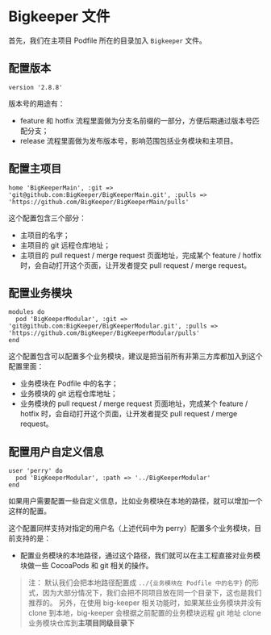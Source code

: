 # Bigkeeper 文件

首先，我们在主项目 Podfile 所在的目录加入 `Bigkeeper` 文件。

## 配置版本

```
version '2.8.8'
```

版本号的用途有：

- feature 和 hotfix 流程里面做为分支名前缀的一部分，方便后期通过版本号匹配分支；
- release 流程里面做为发布版本号，影响范围包括业务模块和主项目。

## 配置主项目

```
home 'BigKeeperMain', :git => 'git@github.com:BigKeeper/BigKeeperMain.git', :pulls => 'https://github.com/BigKeeper/BigKeeperMain/pulls'
```

这个配置包含三个部分：

- 主项目的名字；
- 主项目的 git 远程仓库地址；
- 主项目的 pull request / merge request 页面地址，完成某个 feature / hotfix 时，会自动打开这个页面，让开发者提交 pull request / merge request。

## 配置业务模块

```
modules do
  pod 'BigKeeperModular', :git => 'git@github.com:BigKeeper/BigKeeperModular.git', :pulls => 'https://github.com/BigKeeper/BigKeeperModular/pulls'
end
```

这个配置包含可以配置多个业务模块，建议是把当前所有非第三方库都加入到这个配置里面：

- 业务模块在 Podfile 中的名字；
- 业务模块的 git 远程仓库地址；
- 业务模块的 pull request / merge request 页面地址，完成某个 feature / hotfix 时，会自动打开这个页面，让开发者提交 pull request / merge request。

## 配置用户自定义信息

```
user 'perry' do
  pod 'BigKeeperModular', :path => '../BigKeeperModular'
end
```

如果用户需要配置一些自定义信息，比如业务模块在本地的路径，就可以增加一个这样的配置。

这个配置同样支持对指定的用户名（上述代码中为 perry）配置多个业务模块，目前支持的是：

- 配置业务模块的本地路径，通过这个路径，我们就可以在主工程直接对业务模块做一些 CocoaPods 和 git 相关的操作。

> 注：
> 默认我们会把本地路径配置成 `../{业务模块在 Podfile 中的名字}` 的形式，因为大部分情况下，我们会把不同项目放在同一个目录下，这也是我们推荐的。
> 另外，在使用 big-keeper 相关功能时，如果某些业务模块并没有 clone 到本地，big-keeper 会根据之前配置的业务模块远程 git 地址 clone 业务模块仓库到**主项目同级目录下**
